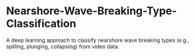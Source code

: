 # Nearshore-Wave-Breaking-Type-Classification
A deep learning approach to classify nearshore wave breaking types (e.g., spilling, plunging, collapsing) from video data.
